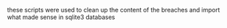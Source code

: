 these scripts were used to clean up the content of the breaches and import what made sense in sqlite3 databases
